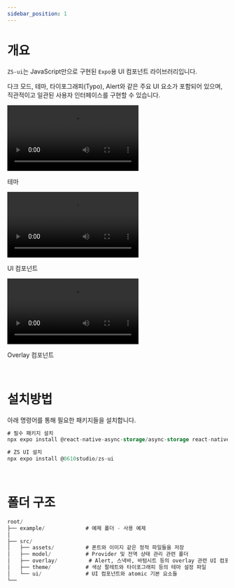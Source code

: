 ```yaml
---
sidebar_position: 1
---
```


# 개요

`ZS-ui`는 JavaScript만으로 구현된 `Expo`용 UI 컴포넌트 라이브러리입니다. 

다크 모드, 테마, 타이포그래피(Typo), Alert와 같은 주요 UI 요소가 포함되어 있으며, 직관적이고 일관된 사용자 인터페이스를 구현할 수 있습니다.

<div style={{
  display: 'flex',
  overflowX: 'auto',
  gap: '20px',
  padding: '0 10px 0 0'
}}>
  <div style={{
    minWidth: '300px',
    flexShrink: 0
  }}>
    <video controls width="300">
      <source src="https://github.com/user-attachments/assets/7b66915e-163e-4abe-9fab-fb25e33d7a88" type="video/mp4" />
    </video>
    <p>테마</p>
  </div>
  <div style={{
    minWidth: '300px',
    flexShrink: 0
  }}>
    <video controls width="300">
      <source src="https://github.com/user-attachments/assets/73f59984-fc7b-4004-a516-089a2969ea1d" type="video/mp4" />
    </video>
    <p>UI 컴포넌트</p>
  </div>
  <div style={{
    minWidth: '300px',
    flexShrink: 0
  }}>
    <video controls width="300">
      <source src="https://github.com/user-attachments/assets/24918e91-9afc-4777-b6c7-b914bfb30e60" type="video/mp4" />
    </video>
    <p>Overlay 컴포넌트</p>
  </div>
</div>

<br />

# 설치방법

아래 명령어를 통해 필요한 패키지들을 설치합니다.

```sql
# 필수 패키지 설치
npx expo install @react-native-async-storage/async-storage react-native-reanimated react-native-svg react-native-safe-area-context expo-navigation-bar

# ZS UI 설치
npx expo install @0610studio/zs-ui
```

<br />

# 폴더 구조

```sql
root/
├── example/             # 예제 폴더 - 사용 예제
│ 
├── src/
│   ├── assets/          # 폰트와 이미지 같은 정적 파일들을 저장
│   ├── model/           # Provider 및 전역 상태 관리 관련 폴더
│   ├── overlay/          # Alert, 스낵바, 바텀시트 등의 overlay 관련 UI 컴포넌트
│   ├── theme/           # 색상 팔레트와 타이포그래피 등의 테마 설정 파일
│   └── ui/              # UI 컴포넌트와 atomic 기본 요소들
└──
```

